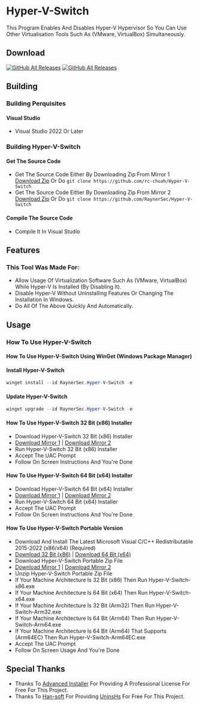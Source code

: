 # Hyper-V-Switch
This Program Enables And Disables Hyper-V Hypervisor So You Can Use Other Virtualisation Tools Such As (VMware, VirtualBox) Simultaneously.

## Download
[![GitHub All Releases](https://img.shields.io/github/downloads/rc-chuah/Hyper-V-Switch/total?label=MIRROR%201%20DOWNLOADS&style=for-the-badge&color=brightgreen)](https://github.com/rc-chuah/Hyper-V-Switch/releases/latest)
[![GitHub All Releases](https://img.shields.io/github/downloads/RaynerSec/Hyper-V-Switch/total?label=MIRROR%202%20DOWNLOADS&style=for-the-badge&color=brightgreen)](https://github.com/RaynerSec/Hyper-V-Switch/releases/latest)

## Building
### Building Perquisites
#### Visual Studio
- Visual Studio 2022 Or Later
### Building Hyper-V-Switch
#### Get The Source Code
- Get The Source Code Either By Downloading Zip From Mirror 1 [Download Zip](https://github.com/rc-chuah/Hyper-V-Switch/archive/main.zip) Or Do `git clone https://github.com/rc-chuah/Hyper-V-Switch`
- Get The Source Code Either By Downloading Zip From Mirror 2 [Download Zip](https://github.com/RaynerSec/Hyper-V-Switch/archive/main.zip) Or Do `git clone https://github.com/RaynerSec/Hyper-V-Switch`
#### Compile The Source Code
- Compile It In Visual Studio

## Features
### This Tool Was Made For:
- Allow Usage Of Virtualization Software Such As (VMware, VirtualBox) While Hyper-V Is Installed (By Disabling It).
- Disable Hyper-V Without Uninstalling Features Or Changing The Installation In Windows.
- Do All Of The Above Quickly And Automatically.

## Usage
### How To Use Hyper-V-Switch
#### How To Use Hyper-V-Switch Using WinGet (Windows Package Manager)
#### Install Hyper-V-Switch
```powershell
winget install --id RaynerSec.Hyper-V-Switch -e
```
#### Update Hyper-V-Switch
```powershell
winget upgrade --id RaynerSec.Hyper-V-Switch -e
```
#### How To Use Hyper-V-Switch 32 Bit (x86) Installer
- Download Hyper-V-Switch 32 Bit (x86) Installer
- [Download Mirror 1](https://github.com/rc-chuah/Hyper-V-Switch/releases/latest) | [Download Mirror 2](https://github.com/RaynerSec/Hyper-V-Switch/releases/latest)
- Run Hyper-V-Switch 32 Bit (x86) Installer
- Accept The UAC Prompt
- Follow On Screen Instructions And You're Done
#### How To Use Hyper-V-Switch 64 Bit (x64) Installer
- Download Hyper-V-Switch 64 Bit (x64) Installer
- [Download Mirror 1](https://github.com/rc-chuah/Hyper-V-Switch/releases/latest) | [Download Mirror 2](https://github.com/RaynerSec/Hyper-V-Switch/releases/latest)
- Run Hyper-V-Switch 64 Bit (x64) Installer
- Accept The UAC Prompt
- Follow On Screen Instructions And You're Done
#### How To Use Hyper-V-Switch Portable Version
- Download And Install The Latest Microsoft Visual C/C++ Redistributable 2015-2022 (x86/x64) (Required)
- [Download 32 Bit (x86)](https://aka.ms/vs/17/release/vc_redist.x86.exe) | [Download 64 Bit (x64)](https://aka.ms/vs/17/release/vc_redist.x64.exe)
- Download Hyper-V-Switch Portable Zip File
- [Download Mirror 1](https://github.com/rc-chuah/Hyper-V-Switch/releases/latest) | [Download Mirror 2](https://github.com/RaynerSec/Hyper-V-Switch/releases/latest)
- Unzip Hyper-V-Switch Portable Zip File
- If Your Machine Architecture Is 32 Bit (x86) Then Run Hyper-V-Switch-x86.exe
- If Your Machine Architecture Is 64 Bit (x64) Then Run Hyper-V-Switch-x64.exe
- If Your Machine Architecture Is 32 Bit (Arm32) Then Run Hyper-V-Switch-Arm32.exe
- If Your Machine Architecture Is 64 Bit (Arm64) Then Run Hyper-V-Switch-Arm64.exe
- If Your Machine Architecture Is 64 Bit (Arm64) That Supports (Arm64EC) Then Run Hyper-V-Switch-Arm64EC.exe
- Accept The UAC Prompt
- Follow On Screen Usage And You're Done

## Special Thanks
- Thanks To [Advanced Installer](https://www.advancedinstaller.com) For Providing A Professional License For Free For This Project.
- Thanks To [Han-soft](https://www.han-soft.com) For Providing [UninsHs](https://www.han-soft.com/uninshs.php) For Free For This Project.